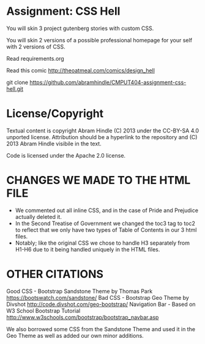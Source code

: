 Assignment: CSS Hell
====================

You will skin 3 project gutenberg stories with custom CSS.

You will skin 2 versions of a possible professional homepage for your
self with 2 versions of CSS.

Read requirements.org

Read this comic http://theoatmeal.com/comics/design_hell

git clone https://github.com/abramhindle/CMPUT404-assignment-css-hell.git

License/Copyright
=================

Textual content is copyright Abram Hindle (C) 2013 under the CC-BY-SA
4.0 unported license. Attribution should be a hyperlink to the
repository and (C) 2013 Abram Hindle visibile in the text.

Code is licensed under the Apache 2.0 license.

CHANGES WE MADE TO THE HTML FILE
================================
- We commented out all inline CSS, and in the case of Pride and Prejudice actually deleted it.
- In the Second Treatise of Government we changed the toc3 tag to toc2 to reflect that we only have two types of Table of Contents in our 3 html files.
- Notably; like the original CSS we chose to handle H3 separately from H1-H6 due to it being handled uniquely in the HTML files.

OTHER CITATIONS
===============
Good CSS - Bootstrap Sandstone Theme by Thomas Park    <https://bootswatch.com/sandstone/>
Bad  CSS - Bootstrap Geo Theme by Divshot              <http://code.divshot.com/geo-bootstrap/>
Navigation Bar - Based on W3 School Bootstrap Tutorial <http://www.w3schools.com/bootstrap/bootstrap_navbar.asp>

We also borrowed some CSS from the Sandstone Theme and used it in the Geo Theme as well as added our own minor additions.
